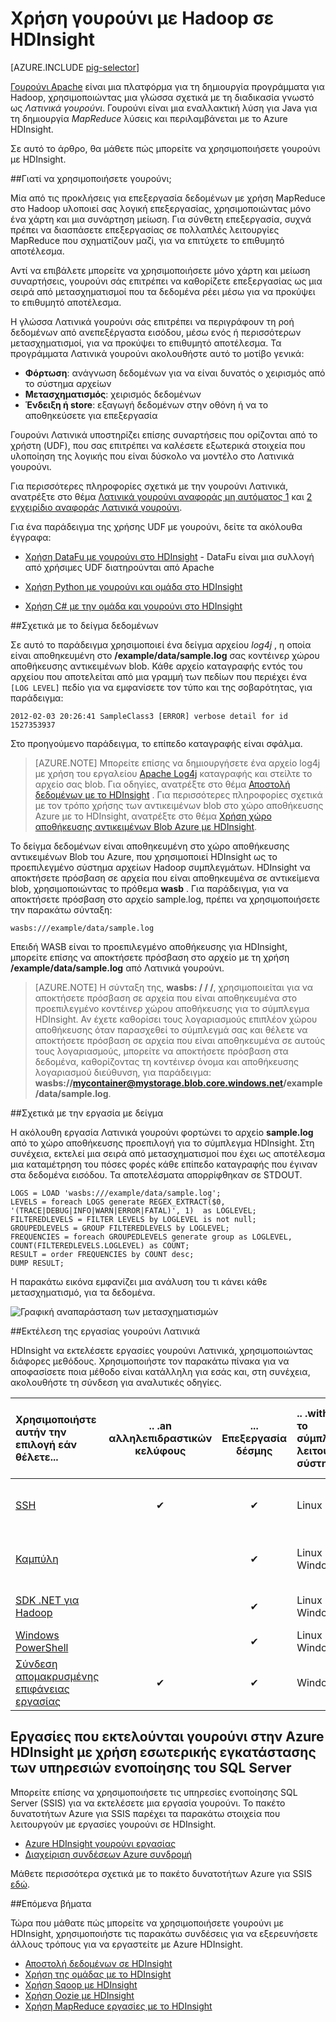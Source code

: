 <properties
   pageTitle="Χρήση γουρούνι Hadoop σε HDInsight | Microsoft Azure"
   description="Μάθετε πώς μπορείτε να χρησιμοποιήσετε γουρούνι με Hadoop σε HDInsight."
   services="hdinsight"
   documentationCenter=""
   authors="Blackmist"
   manager="jhubbard"
   editor="cgronlun"
    tags="azure-portal"/>

<tags
   ms.service="hdinsight"
   ms.devlang="na"
   ms.topic="article"
   ms.tgt_pltfrm="na"
   ms.workload="big-data"
   ms.date="09/14/2016"
   ms.author="larryfr"/>

# <a name="use-pig-with-hadoop-on-hdinsight"></a>Χρήση γουρούνι με Hadoop σε HDInsight

[AZURE.INCLUDE [pig-selector](../../includes/hdinsight-selector-use-pig.md)]

[Γουρούνι Apache](http://pig.apache.org/) είναι μια πλατφόρμα για τη δημιουργία προγράμματα για Hadoop, χρησιμοποιώντας μια γλώσσα σχετικά με τη διαδικασία γνωστό ως *Λατινικά γουρούνι*. Γουρούνι είναι μια εναλλακτική λύση για Java για τη δημιουργία *MapReduce* λύσεις και περιλαμβάνεται με το Azure HDInsight.

Σε αυτό το άρθρο, θα μάθετε πώς μπορείτε να χρησιμοποιήσετε γουρούνι με HDInsight.

##<a id="why"></a>Γιατί να χρησιμοποιήσετε γουρούνι;

Μία από τις προκλήσεις για επεξεργασία δεδομένων με χρήση MapReduce στο Hadoop υλοποιεί σας λογική επεξεργασίας, χρησιμοποιώντας μόνο ένα χάρτη και μια συνάρτηση μείωση. Για σύνθετη επεξεργασία, συχνά πρέπει να διασπάσετε επεξεργασίας σε πολλαπλές λειτουργίες MapReduce που σχηματίζουν μαζί, για να επιτύχετε το επιθυμητό αποτέλεσμα.

Αντί να επιβάλετε μπορείτε να χρησιμοποιήσετε μόνο χάρτη και μείωση συναρτήσεις, γουρούνι σάς επιτρέπει να καθορίζετε επεξεργασίας ως μια σειρά από μετασχηματισμοί που τα δεδομένα ρέει μέσω για να προκύψει το επιθυμητό αποτέλεσμα.

Η γλώσσα Λατινικά γουρούνι σάς επιτρέπει να περιγράφουν τη ροή δεδομένων από ανεπεξέργαστα εισόδου, μέσω ενός ή περισσότερων μετασχηματισμοί, για να προκύψει το επιθυμητό αποτέλεσμα. Τα προγράμματα Λατινικά γουρούνι ακολουθήστε αυτό το μοτίβο γενικά:

- **Φόρτωση**: ανάγνωση δεδομένων για να είναι δυνατός ο χειρισμός από το σύστημα αρχείων
- **Μετασχηματισμός**: χειρισμός δεδομένων
- **Ένδειξη ή store**: εξαγωγή δεδομένων στην οθόνη ή να το αποθηκεύσετε για επεξεργασία

Γουρούνι Λατινικά υποστηρίζει επίσης συναρτήσεις που ορίζονται από το χρήστη (UDF), που σας επιτρέπει να καλέσετε εξωτερικά στοιχεία που υλοποίηση της λογικής που είναι δύσκολο να μοντέλο στο Λατινικά γουρούνι.

Για περισσότερες πληροφορίες σχετικά με την γουρούνι Λατινικά, ανατρέξτε στο θέμα [Λατινικά γουρούνι αναφοράς μη αυτόματος 1](http://pig.apache.org/docs/r0.7.0/piglatin_ref1.html) και [2 εγχειρίδιο αναφοράς Λατινικά γουρούνι](http://pig.apache.org/docs/r0.7.0/piglatin_ref2.html).

Για ένα παράδειγμα της χρήσης UDF με γουρούνι, δείτε τα ακόλουθα έγγραφα:

* [Χρήση DataFu με γουρούνι στο HDInsight](hdinsight-hadoop-use-pig-datafu-udf.md) - DataFu είναι μια συλλογή από χρήσιμες UDF διατηρούνται από Apache

* [Χρήση Python με γουρούνι και ομάδα στο HDInsight](hdinsight-python.md)

* [Χρήση C# με την ομάδα και γουρούνι στο HDInsight](hdinsight-hadoop-hive-pig-udf-dotnet-csharp.md)

##<a id="data"></a>Σχετικά με το δείγμα δεδομένων

Σε αυτό το παράδειγμα χρησιμοποιεί ένα δείγμα αρχείου *log4j* , η οποία είναι αποθηκευμένη στο **/example/data/sample.log** σας κοντέινερ χώρου αποθήκευσης αντικειμένων blob. Κάθε αρχείο καταγραφής εντός του αρχείου που αποτελείται από μια γραμμή των πεδίων που περιέχει ένα `[LOG LEVEL]` πεδίο για να εμφανίσετε τον τύπο και της σοβαρότητας, για παράδειγμα:

    2012-02-03 20:26:41 SampleClass3 [ERROR] verbose detail for id 1527353937

Στο προηγούμενο παράδειγμα, το επίπεδο καταγραφής είναι σφάλμα.

> [AZURE.NOTE] Μπορείτε επίσης να δημιουργήσετε ένα αρχείο log4j με χρήση του εργαλείου [Apache Log4j](http://en.wikipedia.org/wiki/Log4j) καταγραφής και στείλτε το αρχείο σας blob. Για οδηγίες, ανατρέξτε στο θέμα [Αποστολή δεδομένων με το HDInsight](hdinsight-upload-data.md) . Για περισσότερες πληροφορίες σχετικά με τον τρόπο χρήσης των αντικειμένων blob στο χώρο αποθήκευσης Azure με το HDInsight, ανατρέξτε στο θέμα [Χρήση χώρο αποθήκευσης αντικειμένων Blob Azure με HDInsight](hdinsight-hadoop-use-blob-storage.md).

Το δείγμα δεδομένων είναι αποθηκευμένη στο χώρο αποθήκευσης αντικειμένων Blob του Azure, που χρησιμοποιεί HDInsight ως το προεπιλεγμένο σύστημα αρχείων Hadoop συμπλεγμάτων. HDInsight να αποκτήσετε πρόσβαση σε αρχεία που είναι αποθηκευμένα σε αντικείμενα blob, χρησιμοποιώντας το πρόθεμα **wasb** . Για παράδειγμα, για να αποκτήσετε πρόσβαση στο αρχείο sample.log, πρέπει να χρησιμοποιήσετε την παρακάτω σύνταξη:

    wasbs:///example/data/sample.log

Επειδή WASB είναι το προεπιλεγμένο αποθήκευσης για HDInsight, μπορείτε επίσης να αποκτήσετε πρόσβαση στο αρχείο με τη χρήση **/example/data/sample.log** από Λατινικά γουρούνι.

> [AZURE.NOTE] Η σύνταξη της, **wasbs: / / /**, χρησιμοποιείται για να αποκτήσετε πρόσβαση σε αρχεία που είναι αποθηκευμένα στο προεπιλεγμένο κοντέινερ χώρου αποθήκευσης για το σύμπλεγμα HDInsight. Αν έχετε καθορίσει τους λογαριασμούς επιπλέον χώρου αποθήκευσης όταν παρασχεθεί το σύμπλεγμά σας και θέλετε να αποκτήσετε πρόσβαση σε αρχεία που είναι αποθηκευμένα σε αυτούς τους λογαριασμούς, μπορείτε να αποκτήσετε πρόσβαση στα δεδομένα, καθορίζοντας τη κοντέινερ όνομα και αποθήκευσης λογαριασμού διεύθυνση, για παράδειγμα: **wasbs://mycontainer@mystorage.blob.core.windows.net/example/data/sample.log**.


##<a id="job"></a>Σχετικά με την εργασία με δείγμα

Η ακόλουθη εργασία Λατινικά γουρούνι φορτώνει το αρχείο **sample.log** από το χώρο αποθήκευσης προεπιλογή για το σύμπλεγμα HDInsight. Στη συνέχεια, εκτελεί μια σειρά από μετασχηματισμοί που έχει ως αποτέλεσμα μια καταμέτρηση του πόσες φορές κάθε επίπεδο καταγραφής που έγιναν στα δεδομένα εισόδου. Τα αποτελέσματα απορρίφθηκαν σε STDOUT.

    LOGS = LOAD 'wasbs:///example/data/sample.log';
    LEVELS = foreach LOGS generate REGEX_EXTRACT($0, '(TRACE|DEBUG|INFO|WARN|ERROR|FATAL)', 1)  as LOGLEVEL;
    FILTEREDLEVELS = FILTER LEVELS by LOGLEVEL is not null;
    GROUPEDLEVELS = GROUP FILTEREDLEVELS by LOGLEVEL;
    FREQUENCIES = foreach GROUPEDLEVELS generate group as LOGLEVEL, COUNT(FILTEREDLEVELS.LOGLEVEL) as COUNT;
    RESULT = order FREQUENCIES by COUNT desc;
    DUMP RESULT;

Η παρακάτω εικόνα εμφανίζει μια ανάλυση του τι κάνει κάθε μετασχηματισμό, για τα δεδομένα.

![Γραφική αναπαράσταση των μετασχηματισμών][image-hdi-pig-data-transformation]

##<a id="run"></a>Εκτέλεση της εργασίας γουρούνι Λατινικά

HDInsight να εκτελέσετε εργασίες γουρούνι Λατινικά, χρησιμοποιώντας διάφορες μεθόδους. Χρησιμοποιήστε τον παρακάτω πίνακα για να αποφασίσετε ποια μέθοδο είναι κατάλληλη για εσάς και, στη συνέχεια, ακολουθήστε τη σύνδεση για αναλυτικές οδηγίες.

| **Χρησιμοποιήστε αυτήν την επιλογή** εάν θέλετε...                                   | .. .an **αλληλεπιδραστικών** κελύφους | ... Επεξεργασία **δέσμης** | .. .with αυτό το **σύμπλεγμα λειτουργικό σύστημα** | .. .from αυτό το **πρόγραμμα-πελάτη λειτουργικό σύστημα** |
|:--------------------------------------------------------------|:---------------------------:|:-----------------------:|:------------------------------------------|:-----------------------------------------|
| [SSH](hdinsight-hadoop-use-pig-ssh.md)                        |              ✔              |            ✔            | Linux                                     | Linux, Unix, Mac OS X ή των Windows        |
| [Καμπύλη](hdinsight-hadoop-use-pig-curl.md)                      |           &nbsp;            |            ✔            | Linux ή στα Windows                          | Linux, Unix, Mac OS X ή των Windows        |
| [SDK .NET για Hadoop](hdinsight-hadoop-use-pig-dotnet-sdk.md) |           &nbsp;            |            ✔            | Linux ή στα Windows                          | Windows (προς το παρόν)                        |
| [Windows PowerShell](hdinsight-hadoop-use-pig-powershell.md)  |           &nbsp;            |            ✔            | Linux ή στα Windows                          | Windows                                  |
| [Σύνδεση απομακρυσμένης επιφάνειας εργασίας](hdinsight-hadoop-use-pig-remote-desktop.md)  |              ✔              |            ✔            | Windows                                   | Windows                                  |


## <a name="running-pig-jobs-on-azure-hdinsight-using-on-premises-sql-server-integration-services"></a>Εργασίες που εκτελούνται γουρούνι στην Azure HDInsight με χρήση εσωτερικής εγκατάστασης των υπηρεσιών ενοποίησης του SQL Server

Μπορείτε επίσης να χρησιμοποιήσετε τις υπηρεσίες ενοποίησης SQL Server (SSIS) για να εκτελέσετε μια εργασία γουρούνι. Το πακέτο δυνατοτήτων Azure για SSIS παρέχει τα παρακάτω στοιχεία που λειτουργούν με εργασίες γουρούνι σε HDInsight.


- [Azure HDInsight γουρούνι εργασίας][pigtask]
- [Διαχείριση συνδέσεων Azure συνδρομή][connectionmanager]


Μάθετε περισσότερα σχετικά με το πακέτο δυνατοτήτων Azure για SSIS [εδώ][ssispack].


##<a id="nextsteps"></a>Επόμενα βήματα

Τώρα που μάθατε πώς μπορείτε να χρησιμοποιήσετε γουρούνι με HDInsight, χρησιμοποιήστε τις παρακάτω συνδέσεις για να εξερευνήσετε άλλους τρόπους για να εργαστείτε με Azure HDInsight.

* [Αποστολή δεδομένων σε HDInsight][hdinsight-upload-data]
* [Χρήση της ομάδας με το HDInsight][hdinsight-use-hive]
* [Χρήση Sqoop με HDInsight](hdinsight-use-sqoop.md)
* [Χρήση Oozie με HDInsight](hdinsight-use-oozie.md)
* [Χρήση MapReduce εργασίες με το HDInsight][hdinsight-use-mapreduce]

[check]: ./media/hdinsight-use-pig/hdi.checkmark.png

[apachepig-home]: http://pig.apache.org/
[putty]: http://www.chiark.greenend.org.uk/~sgtatham/putty/download.html
[curl]: http://curl.haxx.se/
[pigtask]: http://msdn.microsoft.com/library/mt146781(v=sql.120).aspx
[connectionmanager]: http://msdn.microsoft.com/library/mt146773(v=sql.120).aspx
[ssispack]: http://msdn.microsoft.com/library/mt146770(v=sql.120).aspx

[hdinsight-storage]: hdinsight-use-blob-storage.md
[hdinsight-upload-data]: hdinsight-upload-data.md
[hdinsight-get-started]: ../hdinsight-get-started.md
[hdinsight-admin-powershell]: hdinsight-administer-use-powershell.md

[hdinsight-use-hive]: hdinsight-use-hive.md
[hdinsight-use-mapreduce]: hdinsight-use-mapreduce.md

[hdinsight-provision]: hdinsight-provision-clusters.md
[hdinsight-submit-jobs]: hdinsight-submit-hadoop-jobs-programmatically.md#mapreduce-sdk

[Powershell-install-configure]: ../powershell-install-configure.md

[powershell-start]: http://technet.microsoft.com/library/hh847889.aspx

[image-hdi-log4j-sample]: ./media/hdinsight-use-pig/HDI.wholesamplefile.png
[image-hdi-pig-data-transformation]: ./media/hdinsight-use-pig/HDI.DataTransformation.gif
[image-hdi-pig-powershell]: ./media/hdinsight-use-pig/hdi.pig.powershell.png
[image-hdi-pig-architecture]: ./media/hdinsight-use-pig/HDI.Pig.Architecture.png
